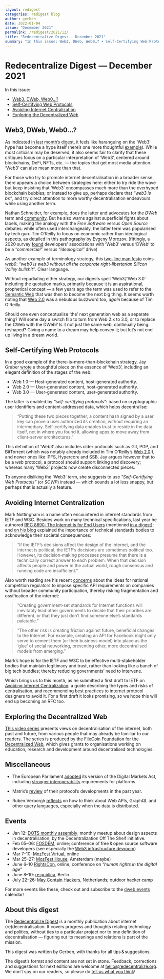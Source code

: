 ```yaml
---
layout: redigest
categories: redigest blog
author: gerben
date: 2022-01-04
issue: "December 2021"
permalink: /redigest/2021/12/
title: "Redecentralize Digest — December 2021"
summary: "In this issue: Web3, DWeb, Web0…? • Self-Certifying Web Protocols • Avoiding Internet Centralization • etc."
---
```


Redecentralize Digest — December 2021
=====================================

In this issue:

- [Web3, DWeb, Web0…?](#web3-dweb-web0)
- [Self-Certifying Web Protocols](#self-certifying-web-protocols)
- [Avoiding Internet Centralization](#avoiding-internet-centralization)
- [Exploring the Decentralized Web](#exploring-the-decentralized-web)


## Web3, DWeb, Web0…?

As indicated [in last month’s digest], it feels like haranguing on the ‘Web3’ hype has become a hype itself (here’s one more thoughtful [example][]). While most criticism may be deserved, it also seems fair to clarify that these critiques focus on a particular interpretation of ‘Web3’, centered around blockchains, DeFi, NFTs, etc. — the topics that get most media attention. ‘Web3’ can also mean more than that.

For those who try to promote internet decentralisation in a broader sense, there appears a choice between strategies here: either to try ride the wave but keep insisting that ‘Web3’ encompasses much more than the overhyped blockchain bubbles; or instead to give up, perhaps declare that *“web3 is bs”*, and try direct attention to more worthy decentralisation endeavours while using another term.

Nathan Schneider, for example, does the latter and [advocates][] for the *DWeb* term and [community][]. But he also warns against superficial fights about labels, making the analogy with the *Free Software* versus *Open Source* debates: while often used interchangeably, the latter term was popularised by tech guru Tim O’Reilly to focus on economic rather than ideological aspects, as detailed in [this pathography][] by Evgeny Morozov. (fittingly, a 2020 survey [found][] developers’ associations with ‘Web3’ versus ‘DWeb’ to be a *“commercial”* versus *“ideological”* drive)

As another example of terminology strategy, this [two-line manifesto][] coins *web0*: *“web0 is web3 without all the corporate right-libertarian Silicon Valley bullshit”*. Clear language.

Without repudiating either strategy, our digests spell ‘Web3’/‘Web 3.0’ including the quotation marks, primarily because it is an aspirational, prophetical concept — a few years ago the term was used to refer to the [Semantic Web][] that was then to become the next big thing. It seems worth noting that [Web 2.0][] was a nebulous buzzword too, *again* because of Tim O’Reilly.

Should one even conceptualise ‘the’ next generation web as a separate thing? Will some day a switch flip to turn from Web 2.x to 3.0, or to replace the CWeb with the DWeb? Is it not just the same web, continually being reshaped? Giving a name to a dream may help convey it; but let’s not end up living in a dream world.

[in last month’s digest]: https://redecentralize.org/redigest/2021/11/#whose-web3
[example]: https://networked.substack.com/p/web3-i-have-my-daots "Web3? I have my DAOts · Jay Pinho · 6 Dec 2021"
[advocates]: https://twitter.com/ntnsndr/status/1473175265534636033
[community]: https://getdweb.net/
[found]: https://medium.com/fluence-network/decentralized-web-developer-report-2020-5b41a8d86789#403a
[two-line manifesto]: https://web0.small-web.org/
[this pathography]: https://thebaffler.com/salvos/the-meme-hustler "The Meme Hustler · Evgeny Morozov / The Baffler · Apr 2013"
[Semantic Web]: https://en.wikipedia.org/wiki/Semantic_Web
[Web 2.0]: https://papers.ssrn.com/sol3/papers.cfm?abstract_id=1008839 "What is Web 2.0: Design Patterns and Business Models for the Next Generation of Software · Tim O’Reilly · 22 Aug 2007"


## Self-Certifying Web Protocols

In a good example of the there-is-more-than-blockchain strategy, Jay Graber [wrote][] a thoughtful piece on the essence of ‘Web3’, including an elegant definition of the stages of the web:

- Web 1.0 — Host-generated content, host-generated authority.
- Web 2.0 — User-generated content, host-generated authority.
- Web 3.0 — User-generated content, user-generated authority.

The latter is enabled by *“self-certifying protocols”*: based on cryptographic user identifiers and content-addressed data, which helps decentralise:

> “Putting these two pieces together, a content hash signed by a user key can prove a user authorized its creation, without requiring an intermediary. Self-certifying data enables trust to reside in the data itself, not in where you found it, allowing apps to move away from client-server architectures.”

This definition of ‘Web3’ also includes older protocols such as Git, PGP, and BitTorrent (which was notably already included in Tim O’Reilly’s [Web 2.0][]!), and newer ones like IPFS, Hypercore and SSB. Jay argues however that to be a *web* protocol, a protocol should support linking and discovery; whereas many ‘Web3’ projects now create disconnected pieces.

To anyone disliking the ‘Web3’ term, she suggests to use *“Self-Certifying Web Protocols”* (or *SCWP*) instead — which sounds a lot less snappy, but perhaps that is actually a feature.

[wrote]: https://jaygraber.medium.com/web3-is-self-certifying-9dad77fd8d81


## Avoiding Internet Centralization

Mark Nottingham is a name often encountered in internet standards from IETF and W3C. Besides work on many technical specifications, last year he authored [RFC 8890: The Internet is for End Users][] (mentioned [in a digest][]); and [on his blog][] explained the importance of technical standards bodies to acknowledge their societal consequences:

> “If the IETF’s decisions affect the design of the Internet, and the Internet is political, the IETF’s decisions are sometimes political too. However, its decision-making processes presume that there is a technically correct answer to each problem. When that decision affects people and power in the actual world, rough consensus and running code are insufficient.”

Also worth reading are his recent [concerns][] about the ideas for national competition regulators to impose specific API requirements on companies without broader community participation, thereby risking fragmentation and ossification of the internet:

> “Creating government-set standards for Internet functions will inevitably lead other governments to decide that their priorities are different, or that they just don’t find someone else’s standards palatable.”

> “The other risk is creating friction against future, beneficial changes to the Internet. For example, creating an API for Facebook might only serve to cement them (or their business model) into place as the ‘glue’ of social networking, preventing other, more decentralised models from emerging.”

Mark’s hope is for the IETF and W3C to be effective multi-stakeholder bodies that maintain legitimacy and trust, rather than looking like a bunch of big tech buddies; thereby reducing governments’ need to intervene.

Which brings us to this month, as he submitted a first draft to IETF on [Avoiding Internet Centralization][]: a guide describing the types and risks of centralisation, and recommending best practices to internet protocol designers to avoid it. For a first draft it looks promising, so we hope this will end up becoming an RFC too.

[RFC 8890: The Internet is for End Users]: https://www.rfc-editor.org/rfc/rfc8890.html
[in a digest]: https://redecentralize.org/redigest/2020/08/#the-internet-is-for-end-users
[on his blog]: https://www.mnot.net/blog/2020/08/28/for_the_users "RFC8890: The Internet is for End Users · Mark Nottingham · 28 Aug 2020"
[concerns]: https://www.mnot.net/blog/2021/06/21/standards-competition-governance "How the Next Layer of the Internet is Going to be Standardised · Mark Nottingham · 21 June 2021"
[Avoiding Internet Centralization]: https://mnot.github.io/avoiding-internet-centralization/draft-nottingham-avoiding-internet-centralization.html


## Exploring the Decentralized Web

[This video series][] presents views on decentralisation of the internet, both past and future, from various people that may already be familiar to our readers. The series is produced by the [FileCoin Foundation for the Decentralized Web][], which gives grants to organisations working on education, research and development around decentralised technologies.

[This video series]: https://ffdweb.org/explore/#videos_1
[FileCoin Foundation for the Decentralized Web]: https://ffdweb.org/about


## Miscellaneous

- The European Parliament [adopted][] its version of the Digital Markets Act, including [stronger interoperability][] requirements for platforms.

[adopted]: https://edri.org/our-work/dma-european-parliament-takes-first-steps-towards-limiting-gatekeeper-power-and-providing-real-choices-for-people/ "DMA: European Parliament takes first steps towards limiting gatekeeper power and providing real choices for people · Jan Penfrat / EDRi · 15 Dec 2021"
[stronger interoperability]: https://interoperability.news/2021/12/eu-parliament-upgrades-dma-to-open-gatekeepers-gates/ "EU Parliament upgrades DMA to open gatekeepers’ gates · Amandine Le Pape / interoperability.news · 14 Dec 2021 (disclaimer: I helped edit this article)"


- Matrix’s [review][] of their protocol’s developments in the past year.

[review]: https://matrix.org/blog/2021/12/22/the-mega-matrix-holiday-special-2021


- Ruben Verborgh [reflects][] on how to think about Web APIs, GraphQL and other query languages, especially when the data is distributed.

[reflects]: https://ruben.verborgh.org/blog/2021/12/23/reflections-of-knowledge/ "Reflections of knowledge · 23 Dec 2021"


## Events

- Jan 12: [DOTS monthly assembly](https://decentpatterns.xyz/assembly/); monthly meetup about design aspects in decentralisation, by the Decentralization Off The Shelf initiative.
- Feb 05–06: [FOSDEM](https://fosdem.org/2022/), online; conference of free & open source software developers (see especially the [Web3 infrastructure devroom](https://fosdem.org/2022/schedule/track/web3_infrastructure/))
- Mar 7–10: [MozFest Virtual](https://www.mozillafestival.org/), online
- Mar 25–27: [MozFest House](https://www.mozillafestival.org/en/house/), Amsterdam (maybe)
- June 6–10 [RightsCon](https://www.rightscon.org/), online; conference on *“human rights in the digital age”*
- June 8–10: [re:publica](https://re-publica.com/), Berlin
- July 22–26: [May Contain Hackers](https://mch2021.org/), Netherlands; outdoor hacker camp

For more events like these, check out and subscribe to the [dweb.events][] calendar!

[dweb.events]: https://dweb.events


## About this digest

The [Redecentralize Digest](https://redecentralize.org/redigest/) is a monthly publication about internet (re)decentralisation. It covers progress and thoughts relating technology and politics, without ties to a particular project nor to one definition of decentralisation — figuring out its meanings and relations is part of the mission.

This digest was written by Gerben, with thanks for all tips & suggestions.

The digest’s format and content are not set in stone. Feedback, corrections and suggestions for next editions are welcome at <hello@redecentralize.org>. We don’t spy on our readers, so please do [tell us what you think](mailto:hello@redecentralize.org?subject=ReDigest%20feedback&body=I%20find%20ReDigest%20_____.%20It%20would%20be%20%28even%29%20better%20if%20_____.)!

